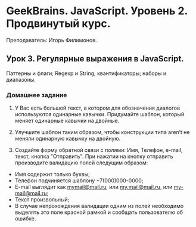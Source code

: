 # GeekBrains. JavaScript. Уровень 2. Продвинутый курс.
Преподаватель: Игорь Филимонов.

## Урок 3. Регулярные выражения в JavaScript.
Паттерны и флаги; Regexp и String; квантификаторы; наборы и диапазоны.

### Домашнее задание

1. У Вас есть большой текст, в котором для обозначения диалогов используются одинарные кавычки. Придумайте шаблон, который меняет одинарные кавычки на двойные.

2. Улучшите шаблон таким образом, чтобы конструкции типа aren’t не меняли одинарную кавычку на двойную.

3. Создайте форму обратной связи с полями: Имя, Телефон, e-mail, текст, кнопка "Отправить". При нажатии на кнопку отправить производите валидацию полей следущим образом:
- Имя содержит только буквы;
- Телефон подчиняется шаблону +7(000)000-0000;
- E-mail выглядит как mymail@mail.ru, или my.mail@mail.ru, или my-mail@mail.ru;
- Текст произвольный;
- В случае непрохождения валидации одним из полей необходимо выделять это поле красной рамкой и сообщать пользователю об ошибке.